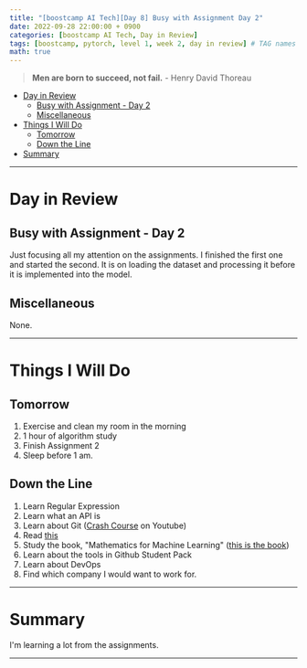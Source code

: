 ```yaml
---
title: "[boostcamp AI Tech][Day 8] Busy with Assignment Day 2"
date: 2022-09-28 22:00:00 + 0900
categories: [boostcamp AI Tech, Day in Review]
tags: [boostcamp, pytorch, level 1, week 2, day in review] # TAG names should always be lowercase
math: true
---
```


> **Men are born to succeed, not fail.** - Henry David Thoreau

- [Day in Review](#day-in-review)
  - [Busy with Assignment - Day 2](#busy-with-assignment---day-2)
  - [Miscellaneous](#miscellaneous)
- [Things I Will Do](#things-i-will-do)
  - [Tomorrow](#tomorrow)
  - [Down the Line](#down-the-line)
- [Summary](#summary)

---

# Day in Review

## Busy with Assignment - Day 2

Just focusing all my attention on the assignments. I finished the first one and started the second. It is on loading the dataset and processing it before it is implemented into the model.

## Miscellaneous

None.

---

# Things I Will Do

## Tomorrow

1. Exercise and clean my room in the morning
2. 1 hour of algorithm study
3. Finish Assignment 2
4. Sleep before 1 am.

## Down the Line

1. Learn Regular Expression
2. Learn what an API is
3. Learn about Git ([Crash Course](https://www.youtube.com/watch?v=RGOj5yH7evk) on Youtube)
4. Read [this](https://www.gartner.com/en/articles/what-s-new-in-artificial-intelligence-from-the-2022-gartner-hype-cycle)
5. Study the book, "Mathematics for Machine Learning" ([this is the book](https://mml-book.github.io/book/mml-book.pdf))
6. Learn about the tools in Github Student Pack
7. Learn about DevOps
8. Find which company I would want to work for.

---

# Summary

I'm learning a lot from the assignments.

---
